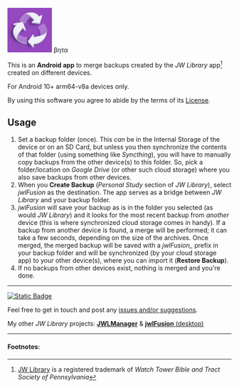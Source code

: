 <img src="res/jwlFusion.png" width=100> βητα

This is an **Android app** to merge backups created by the *JW Library* app[^1] created on different devices.

For Android 10+ arm64-v8a devices only.

By using this software you agree to abide by the terms of its [License](https://github.com/erykjj/jwlFusion#License-1-ov-file).


## Usage

1. Set a backup folder (once). This *can* be in the Internal Storage of the device or on an SD Card, but unless you then synchronize the contents of that folder (using something like *Syncthing*), you will have to manually copy backups from the other device(s) to this folder. So, pick a folder/location on *Google Drive* (or other such cloud storage) where you also save backups from other devices.
2. When you **Create Backup** (*Personal Study* section of *JW Library*), select *jwlFusion* as the destination. The app serves as a bridge between *JW Library* and your backup folder.
3. *jwlFusion* will save your backup as is in the folder you selected (as would *JW Library*) and it looks for the most recent backup from *another* device (this is where synchronized cloud storage comes in handy). If a backup from another device is found, a merge will be performed; it can take a few seconds, depending on the size of the archives. Once merged, the merged backup will be saved with a *jwlFusion_* prefix in your backup folder and will be synchronized (by your cloud storage app) to your other device(s), where you can import it (**Restore Backup**).
4. If no backups from other devices exist, nothing is merged and you're done.

____
[![Static Badge](https://img.shields.io/badge/releases-orange?style=plastic&logo=rss&logoColor=orange&color=black)](https://github.com/erykjj/jwlFusion-app/releases.atom)

Feel free to get in touch and post any [issues and/or suggestions](https://github.com/erykjj/jwlFusion-app/issues).

My other *JW Library* projects: [**JWLManager**](https://github.com/erykjj/jwlmanager) & [**jwlFusion** (desktop)](https://github.com/erykjj/jwlFusion)
____
#### Footnotes:
[^1]: [JW Library](https://www.jw.org/en/online-help/jw-library/) is a registered trademark of *Watch Tower Bible and Tract Society of Pennsylvania*
